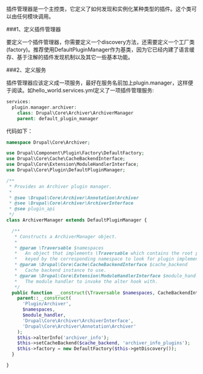 插件管理器是一个主控类，它定义了如何发现和实例化某种类型的插件。这个类可以由任何模块调用。

###1、定义插件管理器

要定义一个插件管理器，你需要定义一个discovery方法，还需要定义一个工厂类(factory)。推荐使用DefaultPluginManager作为基类，因为它已经内建了语言缓存、基于注解的插件发现机制以及其它一些基本功能。

###2、定义服务

插件管理器应该定义成一项服务，最好在服务名前加上plugin.manager，这样便于阅读。如hello_world.services.yml定义了一项插件管理服务:

```php
services:
  plugin.manager.archiver:
    class: Drupal\Core\Archiver\ArchiverManager
    parent: default_plugin_manager
```

代码如下：
```php
namespace Drupal\Core\Archiver;

use Drupal\Component\Plugin\Factory\DefaultFactory;
use Drupal\Core\Cache\CacheBackendInterface;
use Drupal\Core\Extension\ModuleHandlerInterface;
use Drupal\Core\Plugin\DefaultPluginManager;

/**
 * Provides an Archiver plugin manager.
 *
 * @see \Drupal\Core\Archiver\Annotation\Archiver
 * @see \Drupal\Core\Archiver\ArchiverInterface
 * @see plugin_api
 */
class ArchiverManager extends DefaultPluginManager {

  /**
   * Constructs a ArchiverManager object.
   *
   * @param \Traversable $namespaces
   *   An object that implements \Traversable which contains the root paths
   *   keyed by the corresponding namespace to look for plugin implementations.
   * @param \Drupal\Core\Cache\CacheBackendInterface $cache_backend
   *   Cache backend instance to use.
   * @param \Drupal\Core\Extension\ModuleHandlerInterface $module_handler
   *   The module handler to invoke the alter hook with.
   */
  public function __construct(\Traversable $namespaces, CacheBackendInterface $cache_backend, ModuleHandlerInterface $module_handler) {
    parent::__construct(
      'Plugin/Archiver',
      $namespaces,
      $module_handler,
      'Drupal\Core\Archiver\ArchiverInterface',
      'Drupal\Core\Archiver\Annotation\Archiver'
    );
    $this->alterInfo('archiver_info');
    $this->setCacheBackend($cache_backend, 'archiver_info_plugins');
    $this->factory = new DefaultFactory($this->getDiscovery());
  }

}
```

